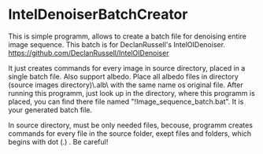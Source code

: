 # IntelDenoiserBatchCreator
This is simple programm, allows to create a batch file for denoising entire image sequence. 
This batch is for DeclanRussell's IntelOIDenoiser. https://github.com/DeclanRussell/IntelOIDenoiser

It just creates commands for every image in source directory, placed in a single batch file. 
Also support albedo. Place all albedo files in directory (source images directory)\\.alb\ with the same name os original file.
After running this programm, just look up in the directory, where this programm is placed, you can find there file named "!Image_sequence_batch.bat".
It is your generated batch file. 



In source directory, must be only needed files, becouse, programm creates commands for every file in the source folder, exept files and folders, which begins with dot (.) . Be careful!
